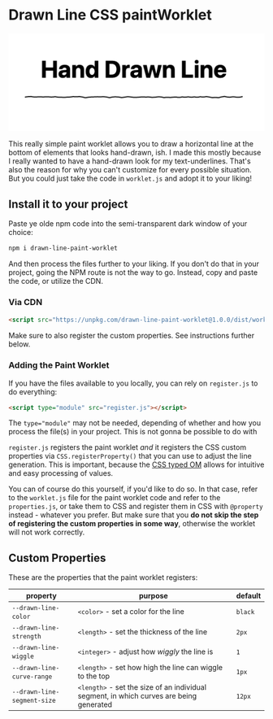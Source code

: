# Drawn Line CSS paintWorklet

![Text showing a wobbly underline, that looks almost hand-drawn](example.png)

This really simple paint worklet allows you to draw a horizontal line at the bottom of elements that looks hand-drawn, ish. I made this mostly because I really wanted to have a hand-drawn look for my text-underlines. That's also the reason for why you can't customize for every possible situation. But you could just take the code in `worklet.js` and adopt it to your liking!

## Install it to your project

Paste ye olde npm code into the semi-transparent dark window of your choice:

```bash
npm i drawn-line-paint-worklet
```

And then process the files further to your liking. If you don't do that in your project, going the NPM route is not the way to go. Instead, copy and paste the code, or utilize the CDN.

### Via CDN

```html
<script src="https://unpkg.com/drawn-line-paint-worklet@1.0.0/dist/worklet.js"></script>
```

Make sure to also register the custom properties. See instructions further below.

### Adding the Paint Worklet

If you have the files available to you locally, you can rely on `register.js` to do everything:

```html
<script type="module" src="register.js"></script>
```

The `type="module"` may not be needed, depending of whether and how you process the file(s) in your project. This is not gonna be possible to do with 

`register.js` registers the paint worklet _and_ it registers the CSS custom properties via `CSS.registerProperty()` that you can use to adjust the line generation. This is important, because the [CSS typed OM](https://www.w3.org/TR/css-typed-om-1/) allows for intuitive and easy processing of values.

You can of course do this yourself, if you'd like to do so. In that case, refer to the `worklet.js` file for the paint worklet code and refer to the `properties.js`, or take them to CSS and register them in CSS with `@property` instead - whatever you prefer. But make sure that you **do not skip the step of registering the custom properties in some way**, otherwise the worklet will not work correctly.

## Custom Properties

These are the properties that the paint worklet registers:

| property | purpose | default |
|---|---|---|
| `--drawn-line-color` | `<color>` - set a color for the line | `black` |
| `--drawn-line-strength` | `<length>` - set the thickness of the line | `2px` |
| `--drawn-line-wiggle` | `<integer>` - adjust how _wiggly_ the line is | `1` |
| `--drawn-line-curve-range` | `<length>` - set how high the line can wiggle to the top | `1px` |
| `--drawn-line-segment-size` | `<length>` - set the size of an individual segment, in which curves are being generated | `12px` |